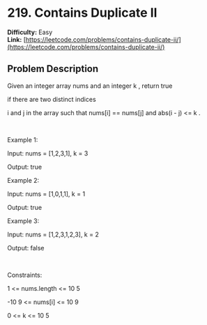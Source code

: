 # 219. Contains Duplicate II

**Difficulty:** Easy  
**Link:** [https://leetcode.com/problems/contains-duplicate-ii/](https://leetcode.com/problems/contains-duplicate-ii/)

## Problem Description

Given an integer array 
nums
 and an integer 
k
, return 
true
 
if there are two 
distinct indices
 
i
 and 
j
 in the array such that 
nums[i] == nums[j]
 and 
abs(i - j) <= k
.


 


Example 1:




Input:
 nums = [1,2,3,1], k = 3

Output:
 true



Example 2:




Input:
 nums = [1,0,1,1], k = 1

Output:
 true



Example 3:




Input:
 nums = [1,2,3,1,2,3], k = 2

Output:
 false



 


Constraints:




1 <= nums.length <= 10
5


-10
9
 <= nums[i] <= 10
9


0 <= k <= 10
5




